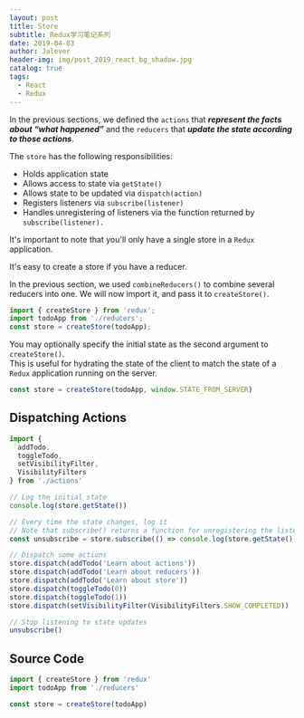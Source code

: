 ```yaml
---
layout: post
title: Store
subtitle: Redux学习笔记系列
date: 2019-04-03
author: Jalever
header-img: img/post_2019_react_bg_shadow.jpg
catalog: true
tags:
  - React
  - Redux
---
```


In the previous sections, we defined the `actions` that ***represent the facts about “what happened”*** and the `reducers` that ***update the state according to those actions***.

The `store` has the following responsibilities:
- Holds application state
- Allows access to state via `getState()`
- Allows state to be updated via `dispatch(action)`
- Registers listeners via `subscribe(listener)`
- Handles unregistering of listeners via the function returned by `subscribe(listener).`

It's important to note that you'll only have a single store in a `Redux` application.<br>

It's easy to create a store if you have a reducer.<br>

In the previous section, we used `combineReducers()` to combine several reducers into one. We will now import it, and pass it to `createStore()`.<br>

```javascript
import { createStore } from 'redux';
import todoApp from './reducers';
const store = createStore(todoApp);
```

You may optionally specify the initial state as the second argument to `createStore()`.<br> 
This is useful for hydrating the state of the client to match the state of a `Redux` application running on the server.<br>
```javascript
const store = createStore(todoApp, window.STATE_FROM_SERVER)
```

## Dispatching Actions
```javascript
import {
  addTodo,
  toggleTodo,
  setVisibilityFilter,
  VisibilityFilters
} from './actions'

// Log the initial state
console.log(store.getState())

// Every time the state changes, log it
// Note that subscribe() returns a function for unregistering the listener
const unsubscribe = store.subscribe(() => console.log(store.getState()))

// Dispatch some actions
store.dispatch(addTodo('Learn about actions'))
store.dispatch(addTodo('Learn about reducers'))
store.dispatch(addTodo('Learn about store'))
store.dispatch(toggleTodo(0))
store.dispatch(toggleTodo(1))
store.dispatch(setVisibilityFilter(VisibilityFilters.SHOW_COMPLETED))

// Stop listening to state updates
unsubscribe()
```

## Source Code
```javascript
import { createStore } from 'redux'
import todoApp from './reducers'

const store = createStore(todoApp)
```


